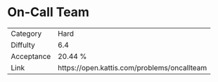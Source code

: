 # On-Call Team

<table>
    <tr>
        <td>Category</td>
        <td>Hard</td>
    </tr>
    <tr>
        <td>Diffulty</td>
        <td>6.4</td>
    </tr>
    <tr>
        <td>Acceptance</td>
        <td>20.44 %</td>
    </tr>
    <tr>
        <td>Link</td>
        <td>https://open.kattis.com/problems/oncallteam</td>
    </tr>
</table>